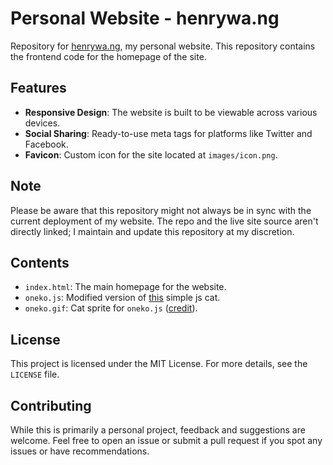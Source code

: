 # Personal Website - henrywa.ng 

Repository for [henrywa.ng](http://henrywa.ng), my personal website. This repository contains the frontend code for the homepage of the site.

## Features

- **Responsive Design**: The website is built to be viewable across various devices.
- **Social Sharing**: Ready-to-use meta tags for platforms like Twitter and Facebook.
- **Favicon**: Custom icon for the site located at `images/icon.png`.
  
## Note

Please be aware that this repository might not always be in sync with the current deployment of my website. The repo and the live site source aren't directly linked; I maintain and update this repository at my discretion.

## Contents

- `index.html`: The main homepage for the website.
- `oneko.js`: Modified version of [this](https://github.com/adryd325/oneko.js/) simple js cat.
- `oneko.gif`: Cat sprite for `oneko.js` ([credit](https://github.com/adryd325/oneko.js/blob/main/oneko.gif)).

## License

This project is licensed under the MIT License. For more details, see the `LICENSE` file.

## Contributing

While this is primarily a personal project, feedback and suggestions are welcome. Feel free to open an issue or submit a pull request if you spot any issues or have recommendations.